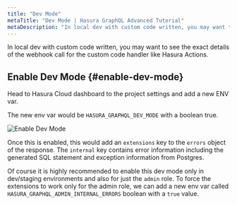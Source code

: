 ```yaml
---
title: "Dev Mode"
metaTitle: "Dev Mode | Hasura GraphQL Advanced Tutorial"
metaDescription: "In local dev with custom code written, you may want to see the exact details of the webhook call for the custom code handler like Hasura Actions."
---
```


In local dev with custom code written, you may want to see the exact details of the webhook call for the custom code handler like Hasura Actions.

## Enable Dev Mode {#enable-dev-mode}

Head to Hasura Cloud dashboard to the project settings and add a new ENV var.

The new env var would be `HASURA_GRAPHQL_DEV_MODE` with a boolean true.

![Enable Dev Mode](https://graphql-engine-cdn.hasura.io/learn-hasura/assets/graphql-hasura-advanced/enable-dev-mode.png)

Once this is enabled, this would add an `extensions` key to the `errors` object of the response. The `internal` key contains error information including the generated SQL statement and exception information from Postgres.

Of course it is highly recommended to enable this dev mode only in dev/staging environments and also for just the `admin` role. To force the extensions to work only for the admin role, we can add a new env var called `HASURA_GRAPHQL_ADMIN_INTERNAL_ERRORS` boolean with a `true` value.

